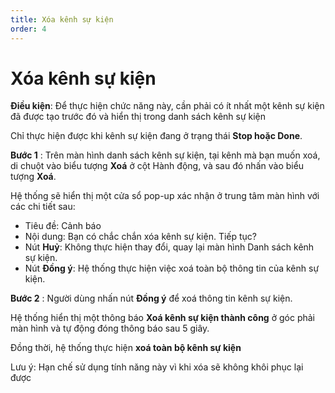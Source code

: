```yaml
---
title: Xóa kênh sự kiện
order: 4
---
```


# Xóa kênh sự kiện

**Điều kiện**: Để thực hiện chức năng này, cần phải có ít nhất một kênh sự kiện đã được tạo trước đó và hiển thị trong danh sách kênh sự kiện

Chỉ thực hiện được khi kênh sự kiện đang ở trạng thái **Stop hoặc Done**.

**Bước 1** : Trên màn hình danh sách kênh sự kiện, tại kênh mà bạn muốn xoá, di chuột vào biểu tượng **Xoá** ở cột Hành động, và sau đó nhấn vào biểu tượng **Xoá**.

Hệ thống sẽ hiển thị một cửa sổ pop-up xác nhận ở trung tâm màn hình với các chi tiết sau:

- Tiêu đề: Cảnh báo
- Nội dung: Bạn có chắc chắn xóa kênh sự kiện. Tiếp tục?
- Nút **Huỷ**: Không thực hiện thay đổi, quay lại màn hình Danh sách kênh sự kiện.
- Nút **Đồng ý**: Hệ thống thực hiện việc xoá toàn bộ thông tin của kênh sự kiện.

**Bước 2** : Người dùng nhấn nút **Đồng ý** để xoá thông tin kênh sự kiện.

Hệ thống hiển thị một thông báo **Xoá kênh sự kiện thành công** ở góc phải màn hình và tự động đóng thông báo sau 5 giây.

Đồng thời, hệ thống thực hiện **xoá toàn bộ kênh sự kiện**

Lưu ý: Hạn chế sử dụng tính năng này vì khi xóa sẽ không khôi phục lại được
